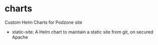 # charts

Custom Helm Charts for Podzone site

- static-site: A Helm chart to maintain a static site from git, on secured Apache

